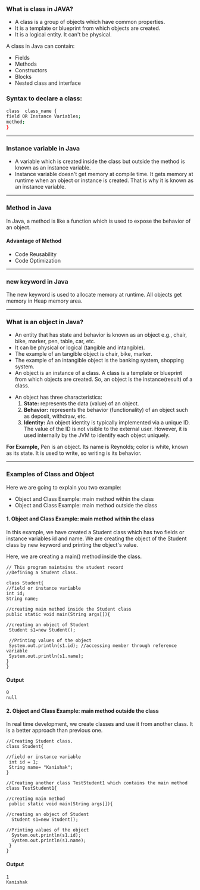 ### What is class in JAVA?
- A class is a group of objects which have common properties.
- It is a template or blueprint from which objects are created. 
- It is a logical entity. It can't be physical.

A class in Java can contain:
- Fields
- Methods
- Constructors
- Blocks
- Nested class and interface

### Syntax to declare a class:
```sh
class  class_name {
field OR Instance Variables;
method;
}
```
---

### Instance variable in Java
- A variable which is created inside the class but outside the method is known as an instance variable. 
- Instance variable doesn't get memory at compile time. It gets memory at runtime when an object or instance is created. That is why it is known as an instance variable.

---

### Method in Java
In Java, a method is like a function which is used to expose the behavior of an object.

#### Advantage of Method
- Code Reusability
- Code Optimization

---

### new keyword in Java
The new keyword is used to allocate memory at runtime. All objects get memory in Heap memory area.

---

### What is an object in Java?
- An entity that has state and behavior is known as an object e.g., chair, bike, marker, pen, table, car, etc. 
- It can be physical or logical (tangible and intangible). 
- The example of an tangible object is chair, bike, marker.
- The example of an intangible object is the banking system, shopping system.
- An object is an instance of a class. A class is a template or blueprint from which objects are created. So, an object is the instance(result) of a class.
* An object has three characteristics:
 	1. **State:** represents the data (value) of an object.
	2. **Behavior:** represents the behavior (functionality) of an object such as deposit, withdraw, etc.
	3. **Identity:** An object identity is typically implemented via a unique ID. The value of the ID is not visible to the external user. However, it is used internally by 	  the JVM to identify each object uniquely.
	
 **For Example,** Pen is an object. Its name is Reynolds; color is white, known as its state. It is used to write, so writing is its behavior.
 
 ---
 
 ### Examples of Class and Object
 Here we are going to explain you two example:
 - Object and Class Example: main method within the class
 - Object and Class Example: main method outside the class
 
 #### 1. Object and Class Example: main method within the class
 In this example, we have created a Student class which has two fields or instance variables id and name. We are creating the object of the Student class by new keyword and printing the object's value.

Here, we are creating a main() method inside the class.
 
 ```
// This program maintains the student record
//Defining a Student class.  

class Student{  
 //field or instance variable  
 int id; 
 String name;  
 
 //creating main method inside the Student class  
 public static void main(String args[]){ 
 
 //creating an object of Student  
  Student s1=new Student();
  
  //Printing values of the object  
  System.out.println(s1.id); //accessing member through reference variable  
  System.out.println(s1.name);  
 }  
}  

```
#### Output

```
0
null

```

#### 2. Object and Class Example: main method outside the class

In real time development, we create classes and use it from another class. It is a better approach than previous one.

``` 
//Creating Student class.  
class Student{ 

//field or instance variable 
 int id = 1;  
 String name= "Kanishak";  
}  

//Creating another class TestStudent1 which contains the main method  
class TestStudent1{

//creating main method 
 public static void main(String args[]){ 
 
//creating an object of Student  
  Student s1=new Student();  

//Printing values of the object 
  System.out.println(s1.id);  
  System.out.println(s1.name);  
 }  
}  

```

#### Output

```
1
Kanishak

```
